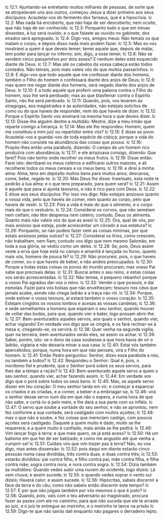 lc 12.1: Ajuntando-se entretanto muitos milhares de pessoas, de sorte que se atropelavam uns aos outros, começou Jesus a dizer primeiro aos seus discípulos: Acautelai-vos do fermento dos fariseus, que é a hipocrisia.
lc 12.2: Mas nada há encoberto, que não haja de ser descoberto; nem oculto, que não haja de ser conhecido.
lc 12.3: Porquanto tudo o que em trevas dissestes, à luz será ouvido; e o que falaste ao ouvido no gabinete, dos eirados será apregoado.
lc 12.4: Digo-vos, amigos meus: Não temais os que matam o corpo, e depois disso nada mais podem fazer.
lc 12.5: Mas eu vos mostrarei a quem é que deveis temer; temei aquele que, depois de matar, tem poder para lançar no inferno; sim, digo, a esse temei.
lc 12.6: Não se vendem cinco passarinhos por dois asses? E nenhum deles está esquecido diante de Deus.
lc 12.7: Mas até os cabelos da vossa cabeça estão todos contados. Não temais, pois mais valeis vós do que muitos passarinhos.
lc 12.8: E digo-vos que todo aquele que me confessar diante dos homens, também o Filho do homem o confessará diante dos anjos de Deus;
lc 12.9: mas quem me negar diante dos homens, será negado diante dos anjos de Deus.
lc 12.10: E a todo aquele que proferir uma palavra contra o Filho do homem, isso lhe será perdoado; mas ao que blasfemar contra o Espírito Santo, não lhe será perdoado.
lc 12.11: Quando, pois, vos levarem às sinagogas, aos magistrados e às autoridades, não estejais solícitos de como ou do que haveis de responder, nem do que haveis de dizer.
lc 12.12: Porque o Espírito Santo vos ensinará na mesma hora o que deveis dizer.
lc 12.13: Disse-lhe alguém dentre a multidão: Mestre, dize a meu irmão que reparte comigo a herança.
lc 12.14: Mas ele lhe respondeu: Homem, quem me constituiu a mim juiz ou repartidor entre vós?
lc 12.15: E disse ao povo: Acautelai-vos e guardai-vos de toda espécie de cobiça; porque a vida do homem não consiste na abundância das coisas que possui.
lc 12.16: Propôs-lhes então uma parábola, dizendo: O campo de um homem rico produzira com abundância;
lc 12.17: e ele arrazoava consigo, dizendo: Que farei? Pois não tenho onde recolher os meus frutos.
lc 12.18: Disse então: Farei isto: derribarei os meus celeiros e edificarei outros maiores, e ali recolherei todos os meus cereais e os meus bens;
lc 12.19: e direi à minha alma: Alma, tens em depósito muitos bens para muitos anos; descansa, come, bebe, regala-te.
lc 12.20: Mas Deus lhe disse: Insensato, esta noite te pedirão a tua alma; e o que tens preparado, para quem será?
lc 12.21: Assim é aquele que para si ajunta tesouros, e não é rico para com Deus.
lc 12.22: E disse aos seus discípulos: Por isso vos digo: Não estejais ansiosos quanto à vossa vida, pelo que haveis de comer, nem quanto ao corpo, pelo que haveis de vestir.
lc 12.23: Pois a vida é mais do que o alimento, e o corpo mais do que o vestuário.
lc 12.24: Considerai os corvos, que não semeiam nem ceifam; não têm despensa nem celeiro; contudo, Deus os alimenta. Quanto mais não valeis vós do que as aves!
lc 12.25: Ora, qual de vós, por mais ansioso que esteja, pode acrescentar um côvado à sua estatura?
lc 12.26: Porquanto, se não podeis fazer nem as coisas mínimas, por que estais ansiosos pelas outras?
lc 12.27: Considerai os lírios, como crescem; não trabalham, nem fiam; contudo vos digo que nem mesmo Salomão, em toda a sua glória, se vestiu como um deles.
lc 12.28: Se, pois, Deus assim veste a erva que hoje está no campo e amanhã é lançada no forno, quanto mais vós, homens de pouca fé?
lc 12.29: Não procureis, pois, o que haveis de comer, ou o que haveis de beber, e não andeis preocupados.
lc 12.30: Porque a todas estas coisas os povos do mundo procuram; mas vosso Pai sabe que precisais delas.
lc 12.31: Buscai antes o seu reino, e estas coisas vos serão acrescentadas.
lc 12.32: Não temas, ó pequeno rebanho! porque a vosso Pai agradou dar-vos o reino.
lc 12.33: Vendei o que possuís, e dai esmolas. Fazei para vós bolsas que não envelheçam; tesouro nos céus que jamais acabe, aonde não chega ladrão e a traça não rói.
lc 12.34: Porque, onde estiver o vosso tesouro, aí estará também o vosso coração.
lc 12.35: Estejam cingidos os vossos lombos e acesas as vossas candeias;
lc 12.36: e sede semelhantes a homens que esperam o seu senhor, quando houver de voltar das bodas, para que, quando vier e bater, logo possam abrir-lhe.
lc 12.37: Bem-aventurados aqueles servos, aos quais o senhor, quando vier, achar vigiando! Em verdade vos digo que se cingirá, e os fará reclinar-se à mesa e, chegando-se, os servirá.
lc 12.38: Quer venha na segunda vigília, quer na terceira, bem-aventurados serão eles, se assim os achar.
lc 12.39: Sabei, porém, isto: se o dono da casa soubesse a que hora havia de vir o ladrão, vigiaria e não deixaria minar a sua casa.
lc 12.40: Estai vós também apercebidos; porque, numa hora em que não penseis, virá o Filho do homem.
lc 12.41: Então Pedro perguntou: Senhor, dizes essa parábola a nós, ou também a todos?
lc 12.42: Respondeu o Senhor: Qual é, pois, o mordomo fiel e prudente, que o Senhor porá sobre os seus servos, para lhes dar a tempo a ração?
lc 12.43: Bem-aventurado aquele servo a quem o seu senhor, quando vier, achar fazendo assim.
lc 12.44: Em verdade vos digo que o porá sobre todos os seus bens.
lc 12.45: Mas, se aquele servo disser em teu coração: O meu senhor tarda em vir; e começar a espancar os criados e as criadas, e a comer, a beber e a embriagar-se,
lc 12.46: virá o senhor desse servo num dia em que não o espera, e numa hora de que não sabe, e cortá-lo-á pelo meio, e lhe dará a sua parte com os infiéis.
lc 12.47: O servo que soube a vontade do seu senhor, e não se aprontou, nem fez conforme a sua vontade, será castigado com muitos açoites;
lc 12.48: mas o que não a soube, e fez coisas que mereciam castigo, com poucos açoites será castigado. Daquele a quem muito é dado, muito se lhe requererá; e a quem muito é confiado, mais ainda se lhe pedirá.
lc 12.49: Vim lançar fogo à terra; e que mais quero, se já está aceso?
lc 12.50: Há um batismo em que hei de ser batizado; e como me angustio até que venha a cumprir-se!
lc 12.51: Cuidais vós que vim trazer paz à terra? Não, eu vos digo, mas antes dissensão:
lc 12.52: pois daqui em diante estarão cinco pessoas numa casa divididas, três contra duas, e duas contra três;
lc 12.53: estarão divididos: pai contra filho, e filho contra pai; mãe contra filha, e filha contra mãe; sogra contra nora, e nora contra sogra.
lc 12.54: Dizia também às multidões: Quando vedes subir uma nuvem do ocidente, logo dizeis: Lá vem chuva; e assim sucede;
lc 12.55: e quando vedes soprar o vento sul dizeis; Haverá calor; e assim sucede.
lc 12.56: Hipócritas, sabeis discernir a face da terra e do céu; como não sabeis então discernir este tempo?
lc 12.57: E por que não julgais também por vós mesmos o que é justo?
lc 12.58: Quando, pois, vais com o teu adversário ao magistrado, procura fazer as pazes com ele no caminho; para que não suceda que ele te arraste ao juiz, e o juiz te entregue ao meirinho, e o meirinho te lance na prisão
lc 12.59: Digo-te que não sairás dali enquanto não pagares o derradeiro lepto.
